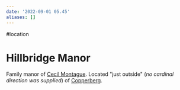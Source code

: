 ```yaml
---
date: '2022-09-01 05.45'
aliases: []
---
```

#location
# Hillbridge Manor

Family manor of [Cecil Montague](Cecil%20Montague.md). Located "just outside" (_no cardinal direction was supplied_) of [Copperberg](Copperberg.md).

